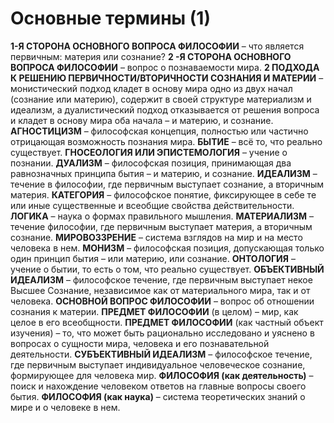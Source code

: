 # Основные термины (1)
**1-Я СТОРОНА ОСНОВНОГО ВОПРОСА ФИЛОСОФИИ** – что является первичным: материя или сознание?
**2 -Я СТОРОНА ОСНОВНОГО ВОПРОСА ФИЛОСОФИИ** – вопрос о познаваемости мира.
**2 ПОДХОДА К РЕШЕНИЮ ПЕРВИЧНОСТИ/ВТОРИЧНОСТИ СОЗНАНИЯ И МАТЕРИИ** – монистический подход кладет в основу мира одно из двух начал (сознание или материю), содержит в своей структуре материализм и идеализм, а дуалистический подход отказывается от решения вопроса и кладет в основу мира оба начала – и материю, и сознание.
**АГНОСТИЦИЗМ** – философская концепция, полностью или частично отрицающая возможность познания мира.
**БЫТИЕ** – всё то, что реально существует.
**ГНОСЕОЛОГИЯ ИЛИ ЭПИСТЕМОЛОГИЯ** – учение о познании.
**ДУАЛИЗМ** – философская позиция, принимающая два равнозначных принципа бытия – и материю, и сознание.
**ИДЕАЛИЗМ** – течение в философии, где первичным выступает сознание, а вторичным материя.
**КАТЕГОРИЯ** – философское понятие, фиксирующее в себе те или иные существенные и всеобщие свойства действительности.
**ЛОГИКА** – наука о формах правильного мышления.
**МАТЕРИАЛИЗМ** – течение философии, где первичным выступает материя, а вторичным сознание.
**МИРОВОЗЗРЕНИЕ** – система взглядов на мир и на место человека в нем.
**МОНИЗМ** – философская позиция, допускающая только один принцип бытия – или материю, или сознание.
**ОНТОЛОГИЯ** – учение о бытии, то есть о том, что реально существует.
**ОБЪЕКТИВНЫЙ ИДЕАЛИЗМ** – философское течение, где первичным выступает некое Высшее Сознание, независимое как от материального мира, так и от человека.
**ОСНОВНОЙ ВОПРОС ФИЛОСОФИИ** – вопрос об отношении сознания к материи. **ПРЕДМЕТ ФИЛОСОФИИ** (в целом) – мир, как целое в его всеобщности.
**ПРЕДМЕТ ФИЛОСОФИИ** (как частный объект изучения) – то, что может быть рационально исследовано и уяснено в вопросах о сущности мира, человека и его познавательной деятельности.
**СУБЪЕКТИВНЫЙ ИДЕАЛИЗМ** – философское течение, где первичным выступает индивидуальное человеческое сознание, формирующее для человека мир.
**ФИЛОСОФИЯ (как деятельность)** – поиск и нахождение человеком ответов на главные вопросы своего бытия.
**ФИЛОСОФИЯ (как наука)** – система теоретических знаний о мире и о человеке в нем.